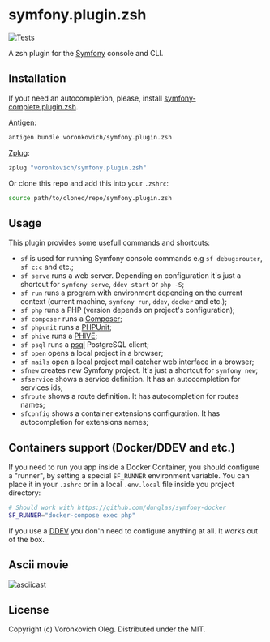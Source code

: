 # symfony.plugin.zsh

[![Tests](https://github.com/voronkovich/symfony.plugin.zsh/actions/workflows/tests.yaml/badge.svg)](https://github.com/voronkovich/symfony.plugin.zsh/actions/workflows/tests.yaml)

A zsh plugin for the [Symfony](https://symfony.com/) console and CLI.

## Installation

If yout need an autocompletion, please, install [symfony-complete.plugin.zsh](https://github.com/voronkovich/symfony-complete.plugin.zsh).

[Antigen](https://github.com/zsh-users/antigen):

```sh
antigen bundle voronkovich/symfony.plugin.zsh
```
[Zplug](https://github.com/zplug/zplug):

```sh
zplug "voronkovich/symfony.plugin.zsh"
```

Or clone this repo and add this into your `.zshrc`:

```sh
source path/to/cloned/repo/symfony.plugin.zsh
```

## Usage

This plugin provides some usefull commands and shortcuts:

- `sf` is used for running Symfony console commands e.g `sf debug:router`, `sf c:c` and etc.;
- `sf serve` runs a web server. Depending on configuration it's just a shortcut for `symfony serve`, `ddev start` or `php -S`;
- `sf run` runs a program with environment depending on the current context (current machine, `symfony run`, `ddev`, `docker` and etc.);
- `sf php` runs a PHP (version depends on project's configuration);
- `sf composer` runs a [Composer](https://getcomposer.org/);
- `sf phpunit` runs a [PHPUnit](https://phpunit.de/);
- `sf phive` runs a [PHIVE](https://phar.io/);
- `sf psql` runs a [psql](https://www.postgresql.org/docs/current/app-psql.html) PostgreSQL client;
- `sf open` opens a local project in a browser;
- `sf mails` open a local project mail catcher web interface in a browser;
- `sfnew` creates new Symfony project. It's just a shortcut for `symfony new`;
- `sfservice` shows a service definition. It has an autocompletion for services ids;
- `sfroute` shows a route definition. It has autocompletion for routes names;
- `sfconfig` shows a container extensions configuration. It has autocompletion for extensions names;

## Containers support (Docker/DDEV and etc.)

If you need to run you app inside a Docker Container, you should configure a "runner", by setting a special `SF_RUNNER` environment variable. You can place it in your `.zshrc` or in a local `.env.local` file inside you project directory:

```sh
# Should work with https://github.com/dunglas/symfony-docker
SF_RUNNER="docker-compose exec php"
```

If you use a [DDEV](https://ddev.com/) you don'n need to configure anything at all. It works out of the box.

## Ascii movie

[![asciicast](https://asciinema.org/a/03shcf05p1wz0ppg2dambztig.png)](https://asciinema.org/a/03shcf05p1wz0ppg2dambztig)

## License

Copyright (c) Voronkovich Oleg. Distributed under the MIT.
